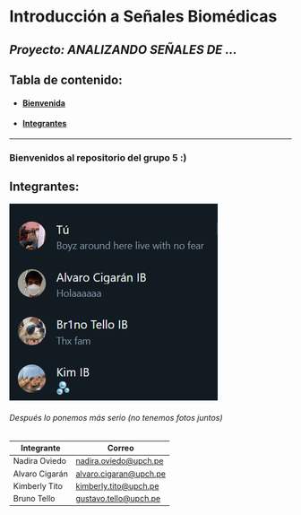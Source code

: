 # Introducción a Señales Biomédicas
## *Proyecto: ANALIZANDO SEÑALES DE ...*
## Tabla de contenido:
* #### [**Bienvenida**](#bienvenida)
* #### [**Integrantes**](#integrantes)
---
### <a name="bienvenida"></a>Bienvenidos al repositorio del grupo 5 :)
## <a name="integrantes"></a>Integrantes:
![img](Software/wsp.png)
###### Después lo ponemos más serio (no tenemos fotos juntos)
| **Integrante** | **Correo**|
| ---------| ----------|
| Nadira Oviedo | nadira.oviedo@upch.pe |
| Alvaro Cigarán | alvaro.cigaran@upch.pe |
| Kimberly Tito | kimberly.tito@upch.pe |
| Bruno Tello | gustavo.tello@upch.pe |
